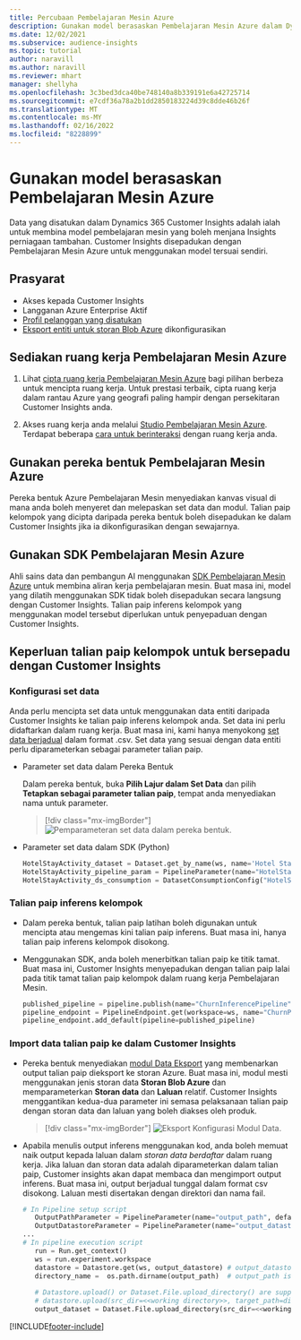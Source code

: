 ```yaml
---
title: Percubaan Pembelajaran Mesin Azure
description: Gunakan model berasaskan Pembelajaran Mesin Azure dalam Dynamics 365 Customer Insights.
ms.date: 12/02/2021
ms.subservice: audience-insights
ms.topic: tutorial
author: naravill
ms.author: naravill
ms.reviewer: mhart
manager: shellyha
ms.openlocfilehash: 3c3bed3dca40be748140a8b339191e6a42725714
ms.sourcegitcommit: e7cdf36a78a2b1dd2850183224d39c8dde46b26f
ms.translationtype: MT
ms.contentlocale: ms-MY
ms.lasthandoff: 02/16/2022
ms.locfileid: "8228899"
---
```

# <a name="use-azure-machine-learning-based-models"></a>Gunakan model berasaskan Pembelajaran Mesin Azure

Data yang disatukan dalam Dynamics 365 Customer Insights adalah ialah untuk membina model pembelajaran mesin yang boleh menjana Insights perniagaan tambahan. Customer Insights disepadukan dengan Pembelajaran Mesin Azure untuk menggunakan model tersuai sendiri.

## <a name="prerequisites"></a>Prasyarat

- Akses kepada Customer Insights
- Langganan Azure Enterprise Aktif
- [Profil pelanggan yang disatukan](data-unification.md)
- [Eksport entiti untuk storan Blob Azure](export-azure-blob-storage.md) dikonfigurasikan

## <a name="set-up-azure-machine-learning-workspace"></a>Sediakan ruang kerja Pembelajaran Mesin Azure

1. Lihat [cipta ruang kerja Pembelajaran Mesin Azure](/azure/machine-learning/concept-workspace#-create-a-workspace) bagi pilihan berbeza untuk mencipta ruang kerja. Untuk prestasi terbaik, cipta ruang kerja dalam rantau Azure yang geografi paling hampir dengan persekitaran Customer Insights anda.

1. Akses ruang kerja anda melalui [Studio Pembelajaran Mesin Azure](https://ml.azure.com/). Terdapat beberapa [cara untuk berinteraksi](/azure/machine-learning/concept-workspace#tools-for-workspace-interaction) dengan ruang kerja anda.

## <a name="work-with-azure-machine-learning-designer"></a>Gunakan pereka bentuk Pembelajaran Mesin Azure

Pereka bentuk Azure Pembelajaran Mesin menyediakan kanvas visual di mana anda boleh menyeret dan melepaskan set data dan modul. Talian paip kelompok yang dicipta daripada pereka bentuk boleh disepadukan ke dalam Customer Insights jika ia dikonfigurasikan dengan sewajarnya. 
   
## <a name="working-with-azure-machine-learning-sdk"></a>Gunakan SDK Pembelajaran Mesin Azure

Ahli sains data dan pembangun AI menggunakan [SDK Pembelajaran Mesin Azure](/python/api/overview/azure/ml/?preserve-view=true&view=azure-ml-py) untuk membina aliran kerja pembelajaran mesin. Buat masa ini, model yang dilatih menggunakan SDK tidak boleh disepadukan secara langsung dengan Customer Insights. Talian paip inferens kelompok yang menggunakan model tersebut diperlukan untuk penyepaduan dengan Customer Insights.

## <a name="batch-pipeline-requirements-to-integrate-with-customer-insights"></a>Keperluan talian paip kelompok untuk bersepadu dengan Customer Insights

### <a name="dataset-configuration"></a>Konfigurasi set data

Anda perlu mencipta set data untuk menggunakan data entiti daripada Customer Insights ke talian paip inferens kelompok anda. Set data ini perlu didaftarkan dalam ruang kerja. Buat masa ini, kami hanya menyokong [set data berjadual](/azure/machine-learning/how-to-create-register-datasets#tabulardataset) dalam format .csv. Set data yang sesuai dengan data entiti perlu diparameterkan sebagai parameter talian paip.
   
* Parameter set data dalam Pereka Bentuk
   
     Dalam pereka bentuk, buka **Pilih Lajur dalam Set Data** dan pilih **Tetapkan sebagai parameter talian paip**, tempat anda menyediakan nama untuk parameter.

     > [!div class="mx-imgBorder"]
     > ![Pemparameteran set data dalam pereka bentuk.](media/intelligence-designer-dataset-parameters.png "Pemparameteran set data dalam pereka bentuk")
   
* Parameter set data dalam SDK (Python)
   
   ```python
   HotelStayActivity_dataset = Dataset.get_by_name(ws, name='Hotel Stay Activity Data')
   HotelStayActivity_pipeline_param = PipelineParameter(name="HotelStayActivity_pipeline_param", default_value=HotelStayActivity_dataset)
   HotelStayActivity_ds_consumption = DatasetConsumptionConfig("HotelStayActivity_dataset", HotelStayActivity_pipeline_param)
   ```

### <a name="batch-inference-pipeline"></a>Talian paip inferens kelompok
  
* Dalam pereka bentuk, talian paip latihan boleh digunakan untuk mencipta atau mengemas kini talian paip inferens. Buat masa ini, hanya talian paip inferens kelompok disokong.

* Menggunakan SDK, anda boleh menerbitkan talian paip ke titik tamat. Buat masa ini, Customer Insights menyepadukan dengan talian paip lalai pada titik tamat talian paip kelompok dalam ruang kerja Pembelajaran Mesin.
   
   ```python
   published_pipeline = pipeline.publish(name="ChurnInferencePipeline", description="Published Churn Inference pipeline")
   pipeline_endpoint = PipelineEndpoint.get(workspace=ws, name="ChurnPipelineEndpoint") 
   pipeline_endpoint.add_default(pipeline=published_pipeline)
   ```

### <a name="import-pipeline-data-into-customer-insights"></a>Import data talian paip ke dalam Customer Insights

* Pereka bentuk menyediakan [modul Data Eksport](/azure/machine-learning/algorithm-module-reference/export-data) yang membenarkan output talian paip dieksport ke storan Azure. Buat masa ini, modul mesti menggunakan jenis storan data **Storan Blob Azure** dan memparameterkan **Storan data** dan **Laluan** relatif. Customer Insights menggantikan kedua-dua parameter ini semasa pelaksanaan talian paip dengan storan data dan laluan yang boleh diakses oleh produk.
   > [!div class="mx-imgBorder"]
   > ![Eksport Konfigurasi Modul Data.](media/intelligence-designer-importdata.png "Eksport Konfigurasi Modul Data")
   
* Apabila menulis output inferens menggunakan kod, anda boleh memuat naik output kepada laluan dalam *storan data berdaftar* dalam ruang kerja. Jika laluan dan storan data adalah diparameterkan dalam talian paip, Customer insights akan dapat membaca dan mengimport output inferens. Buat masa ini, output berjadual tunggal dalam format csv disokong. Laluan mesti disertakan dengan direktori dan nama fail.

   ```python
   # In Pipeline setup script
      OutputPathParameter = PipelineParameter(name="output_path", default_value="HotelChurnOutput/HotelChurnOutput.csv")
      OutputDatastoreParameter = PipelineParameter(name="output_datastore", default_value="workspaceblobstore")
   ...
   # In pipeline execution script
      run = Run.get_context()
      ws = run.experiment.workspace
      datastore = Datastore.get(ws, output_datastore) # output_datastore is parameterized
      directory_name =  os.path.dirname(output_path)  # output_path is parameterized.
      
      # Datastore.upload() or Dataset.File.upload_directory() are supported methods to uplaod the data
      # datastore.upload(src_dir=<<working directory>>, target_path=directory_name, overwrite=False, show_progress=True)
      output_dataset = Dataset.File.upload_directory(src_dir=<<working directory>>, target = (datastore, directory_name)) # Remove trailing "/" from directory_name
   ```


[!INCLUDE[footer-include](../includes/footer-banner.md)]